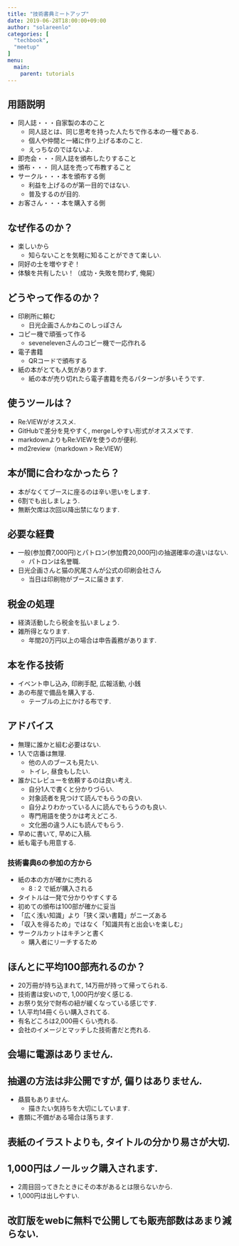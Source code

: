 ```yaml
---
title: "技術書典ミートアップ"
date: 2019-06-28T18:00:00+09:00
author: "solareenlo"
categories: [
  "techbook",
  "meetup"
]
menu:
  main:
    parent: tutorials
---
```


## 用語説明
- 同人誌・・・自家製の本のこと
    - 同人誌とは、同じ思考を持った人たちで作る本の一種である.
    - 個人や仲間と一緒に作り上げる本のこと.
    - えっちなのではないよ.
- 即売会・・・同人誌を頒布したりすること
- 頒布・・・ 同人誌を売って布教すること
- サークル・・・本を頒布する側
    - 利益を上げるのが第一目的ではない.
    - 普及するのが目的.
- お客さん・・・本を購入する側

## なぜ作るのか？
- 楽しいから
    - 知らないことを気軽に知ることができて楽しい.
- 同好の士を増やすぞ！
- 体験を共有したい！（成功・失敗を問わず, 俺屍）

## どうやって作るのか？
- 印刷所に頼む
    - 日光企画さんかねこのしっぽさん
- コピー機で頑張って作る
    - sevenelevenさんのコピー機で一応作れる
- 電子書籍
    - QRコードで頒布する
- 紙の本がとても人気があります.
    - 紙の本が売り切れたら電子書籍を売るパターンが多いそうです.

## 使うツールは？
- Re:VIEWがオススメ.
- GitHubで差分を見やすく, mergeしやすい形式がオススメです.
- markdownよりもRe:VIEWを使うのが便利.
- md2review（markdown > Re:VIEW）

## 本が間に合わなかったら？
- 本がなくてブースに座るのは辛い思いをします.
- 6割でも出しましょう.
- 無断欠席は次回以降出禁になります.

## 必要な経費
- 一般(参加費7,000円)とパトロン(参加費20,000円)の抽選確率の違いはない.
    - パトロンは名誉職.
- 日光企画さんと猫の尻尾さんが公式の印刷会社さん
    - 当日は印刷物がブースに届きます.

## 税金の処理
- 経済活動したら税金を払いましょう.
- 雑所得となります.
    - 年間20万円以上の場合は申告義務があります.

## 本を作る技術
- イベント申し込み, 印刷手配, 広報活動, 小銭
- あの布屋で備品を購入する.
    - テーブルの上にかける布です.

## アドバイス
- 無理に誰かと組む必要はない.
- 1人で店番は無理.
    - 他の人のブースも見たい.
    - トイレ, 昼食もしたい.
- 誰かにレビューを依頼するのは良い考え.
    - 自分1人で書くと分かりづらい.
    - 対象読者を見つけて読んでもらうの良い.
    - 自分よりわかっている人に読んでもらうのも良い.
    - 専門用語を使うかは考えどころ.
    - 文化圏の違う人にも読んでもらう.
- 早めに書いて, 早めに入稿.
- 紙も電子も用意する.

### 技術書典6の参加の方から
- 紙の本の方が確かに売れる
    - 8 : 2 で紙が購入される
- タイトルは一発で分かりやすくする
- 初めての頒布は100部が確かに妥当
- 「広く浅い知識」より「狭く深い書籍」がニーズある
- 「収入を得るため」ではなく「知識共有と出会いを楽しむ」
- サークルカットはキチンと書く
    - 購入者にリーチするため

## ほんとに平均100部売れるのか？
- 20万冊が持ち込まれて, 14万冊が持って帰ってられる.
- 技術書は安いので, 1,000円が安く感じる.
- お祭り気分で財布の紐が緩くなっている感じです.
- 1人平均14冊くらい購入されてる.
- 有名どころは2,000冊くらい売れる.
- 会社のイメージとマッチした技術書だと売れる.

## 会場に電源はありません.

## 抽選の方法は非公開ですが, 偏りはありません.
- 贔屓もありません.
    - 描きたい気持ちを大切にしています.
- 書類に不備がある場合は落ちます.

## 表紙のイラストよりも, タイトルの分かり易さが大切.

## 1,000円はノールック購入されます.
- 2周目回ってきたときにその本があるとは限らないから.
- 1,000円は出しやすい.

## 改訂版をwebに無料で公開しても販売部数はあまり減らない.
